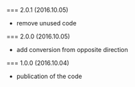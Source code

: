 === 2.0.1 (2016.10.05)

* remove unused code 

=== 2.0.0 (2016.10.05)

* add conversion from opposite direction

=== 1.0.0 (2016.10.04)

* publication of the code
